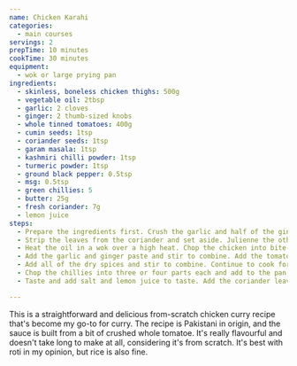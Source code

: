```yaml
---
name: Chicken Karahi
categories:
  - main courses
servings: 2
prepTime: 10 minutes
cookTime: 30 minutes
equipment:
  - wok or large prying pan
ingredients:
  - skinless, boneless chicken thighs: 500g
  - vegetable oil: 2tbsp
  - garlic: 2 cloves
  - ginger: 2 thumb-sized knobs
  - whole tinned tomatoes: 400g
  - cumin seeds: 1tsp
  - coriander seeds: 1tsp
  - garam masala: 1tsp
  - kashmiri chilli powder: 1tsp
  - turmeric powder: 1tsp
  - ground black pepper: 0.5tsp
  - msg: 0.5tsp
  - green chillies: 5
  - butter: 25g
  - fresh coriander: 7g
  - lemon juice
steps:
  - Prepare the ingredients first. Crush the garlic and half of the ginger together into a thick paste, and crush the cumin and coriander seeds.
  - Strip the leaves from the coriander and set aside. Julienne the other half of the ginger and also set aside.
  - Heat the oil in a wok over a high heat. Chop the chicken into bite-sized pieces, and once the oil is hot add to the pan along with a large pinch of salt. Cook for a few minutes, stirring frequently, until the chicken is cooked and golden brown.
  - Add the garlic and ginger paste and stir to combine. Add the tomatoes and cook down for about 5 minutes, breaking the tomatoes up to form the sauce.
  - Add all of the dry spices and stir to combine. Continue to cook for another 5–10 minutes until the sauce has reduced and is quite thick.
  - Chop the chillies into three or four parts each and add to the pan, along with the butter. Stir while the butter melts to combine. You should end up with a smooth and glossy sauce.
  - Taste and add salt and lemon juice to taste. Add the coriander leaves and ginger and stir to combine. Serve immediately with rice or roti.

---
```


This is a straightforward and delicious from-scratch chicken curry recipe that's become my go-to for curry. The recipe is Pakistani in origin, and the sauce is built from a bit of crushed whole tomatoe. It's really flavourful and doesn't take long to make at all, considering it's from scratch. It's best with roti in my opinion, but rice is also fine.
